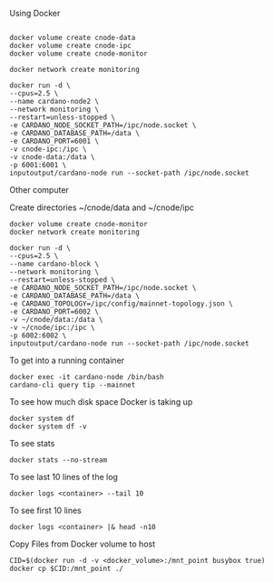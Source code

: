 Using Docker

```

docker volume create cnode-data
docker volume create cnode-ipc
docker volume create cnode-monitor

docker network create monitoring

docker run -d \
--cpus=2.5 \
--name cardano-node2 \
--network monitoring \
--restart=unless-stopped \
-e CARDANO_NODE_SOCKET_PATH=/ipc/node.socket \
-e CARDANO_DATABASE_PATH=/data \
-e CARDANO_PORT=6001 \
-v cnode-ipc:/ipc \
-v cnode-data:/data \
-p 6001:6001 \
inputoutput/cardano-node run --socket-path /ipc/node.socket

```
Other computer

Create directories ~/cnode/data and ~/cnode/ipc

```
docker volume create cnode-monitor
docker network create monitoring

docker run -d \
--cpus=2.5 \
--name cardano-block \
--network monitoring \
--restart=unless-stopped \
-e CARDANO_NODE_SOCKET_PATH=/ipc/node.socket \
-e CARDANO_DATABASE_PATH=/data \
-e CARDANO_TOPOLOGY=/ipc/config/mainnet-topology.json \
-e CARDANO_PORT=6002 \
-v ~/cnode/data:/data \
-v ~/cnode/ipc:/ipc \
-p 6002:6002 \
inputoutput/cardano-node run --socket-path /ipc/node.socket
```



To get into a running container
```
docker exec -it cardano-node /bin/bash
cardano-cli query tip --mainnet
```
To see how much disk space Docker is taking up
```
docker system df
docker system df -v
```
To see stats
```
docker stats --no-stream
```

To see last 10 lines of the log
```
docker logs <container> --tail 10
```

To see first 10 lines
```
docker logs <container> |& head -n10
```

Copy Files from Docker volume to host

```
CID=$(docker run -d -v <docker_volume>:/mnt_point busybox true)
docker cp $CID:/mnt_point ./
```
